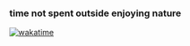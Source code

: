### time not spent outside enjoying nature

[![wakatime](https://wakatime.com/badge/user/018bb5b7-2775-467e-80b5-4a754a579895.svg)](https://wakatime.com/@018bb5b7-2775-467e-80b5-4a754a579895)
